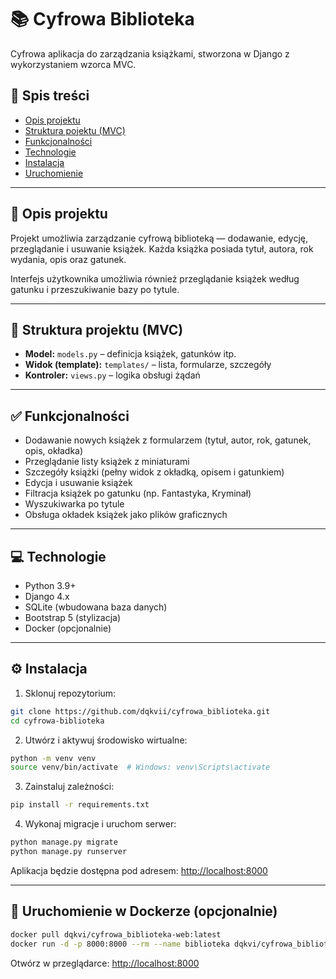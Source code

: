 # 📚 Cyfrowa Biblioteka

Cyfrowa aplikacja do zarządzania książkami, stworzona w Django z wykorzystaniem wzorca MVC.

## 📑 Spis treści

- [Opis projektu](#opis-projektu)
- [Struktura pojektu (MVC)](#-struktura-projektu-mvc)
- [Funkcjonalności](#funkcjonalności)
- [Technologie](#technologie)
- [Instalacja](#instalacja)
- [Uruchomienie](#uruchomienie)

---

## 📝 Opis projektu

Projekt umożliwia zarządzanie cyfrową biblioteką — dodawanie, edycję, przeglądanie i usuwanie książek. Każda książka posiada tytuł, autora, rok wydania, opis oraz gatunek.

Interfejs użytkownika umożliwia również przeglądanie książek według gatunku i przeszukiwanie bazy po tytule.

---

## 📂 Struktura projektu (MVC)

- **Model:** `models.py` – definicja książek, gatunków itp.
- **Widok (template):** `templates/` – lista, formularze, szczegóły
- **Kontroler:** `views.py` – logika obsługi żądań

---

## ✅ Funkcjonalności

- Dodawanie nowych książek z formularzem (tytuł, autor, rok, gatunek, opis, okładka)
- Przeglądanie listy książek z miniaturami
- Szczegóły książki (pełny widok z okładką, opisem i gatunkiem)
- Edycja i usuwanie książek
- Filtracja książek po gatunku (np. Fantastyka, Kryminał)
- Wyszukiwarka po tytule
- Obsługa okładek książek jako plików graficznych

---

## 💻 Technologie

- Python 3.9+
- Django 4.x
- SQLite (wbudowana baza danych)
- Bootstrap 5 (stylizacja)
- Docker (opcjonalnie)

---

## ⚙️ Instalacja

1. Sklonuj repozytorium:

```bash
git clone https://github.com/dqkvii/cyfrowa_biblioteka.git
cd cyfrowa-biblioteka
```

2. Utwórz i aktywuj środowisko wirtualne:

```bash
python -m venv venv
source venv/bin/activate  # Windows: venv\Scripts\activate
```

3. Zainstaluj zależności:

```bash
pip install -r requirements.txt
```

4. Wykonaj migracje i uruchom serwer:

```bash
python manage.py migrate
python manage.py runserver
```

Aplikacja będzie dostępna pod adresem: [http://localhost:8000](http://localhost:8000)

---

## 🐳 Uruchomienie w Dockerze (opcjonalnie)

```bash
docker pull dqkvi/cyfrowa_biblioteka-web:latest
docker run -d -p 8000:8000 --rm --name biblioteka dqkvi/cyfrowa_biblioteka-web:latest
```

Otwórz w przeglądarce: [http://localhost:8000](http://localhost:8000)
